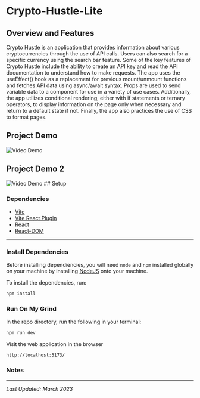 # Crypto-Hustle-Lite

## Overview and Features

Crypto Hustle is an application that provides information about various cryptocurrencies through the use of API calls. Users can also search for a specific currency using the search bar feature. Some of the key features of Crypto Hustle include the ability to create an API key and read the API documentation to understand how to make requests. The app uses the useEffect() hook as a replacement for previous mount/unmount functions and fetches API data using async/await syntax. Props are used to send variable data to a component for use in a variety of use cases. Additionally, the app utilizes conditional rendering, either with if statements or ternary operators, to display information on the page only when necessary and return to a default state if not. Finally, the app also practices the use of CSS to format pages.



## Project Demo

<img src="http://g.recordit.co/d6l6Qt4Zp7.gif" title='Video Demo' width='' alt='Video Demo' />








## Project Demo 2

<img src="http://g.recordit.co/wKrXGz8b22.gif" title='Video Demo' width='' alt='Video Demo' />
## Setup

### Dependencies

* [Vite](https://www.npmjs.com/package/vite)
* [Vite React Plugin](https://www.npmjs.com/package/@vitejs/plugin-react)
* [React](https://www.npmjs.com/package/react)
* [React-DOM](https://www.npmjs.com/package/react-dom)

---

### Install Dependencies

Before installing dependiencies, you will need `node` and `npm` installed globally on your machine by installing [NodeJS](https://nodejs.org/en/download/) onto your machine.

To install the dependencies, run:

```sh
npm install
```

### Run On My Grind

In the repo directory, run the following in your terminal:

```sh
npm run dev

```

Visit the web application in the browser

```console
http://localhost:5173/
```
### Notes


---

*Last Updated: March 2023*
